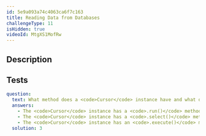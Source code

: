 ```yaml
---
id: 5e9a093a74c4063ca6f7c163
title: Reading Data from Databases
challengeType: 11
isHidden: true
videoId: MtgXS1MofRw
---
```


## Description
<section id='description'>
</section>

## Tests
<section id='tests'>

```yml
question:
  text: What method does a <code>Cursor</code> instance have and what does it allow?
  answers:
    - The <code>Cursor</code> instance has a <code>.run()</code> method which allows you to run SQL queries.
    - The <code>Cursor</code> instance has a <code>.select()</code> method which allows you to select records.
    - The <code>Cursor</code> instance has an <code>.execute()</code> method which will receive SQL parameters to run against the database.
  solution: 3
```

</section>
